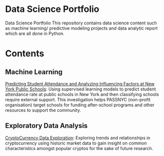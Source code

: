 # Data Science Portfolio
Data Science Portfolio
This repository contains data science content such as machine learning/ predictive modeling projects and data analytic report which are all done in Python.

# Contents
## Machine Learning
  [Predicting Student Attendance and Analyzing Influencing Factors at New York Public Schools](https://github.com/ayan1995/Data-Science-Portfolio/blob/a258d71181c623c3f9f81b36d58169d82b443e2b/Passnyc%20Predicting%20Attendance/Capstone%20Passnyc%20Data.ipynb):
  Using supervised learning models to predict student attendance rate at public schools in New York and then classifying schools require external support. This investigation helps PASSNYC (non-profit organisation) target schools for funding after-school programs and other resources to support the community.
  
## Exploratory Data Analysis
  [CryptoCurrency Data Exploration](https://github.com/ayan1995/Data-Science-Portfolio/blob/94ed33812c8b1bf1293a96f5087a0fc762805074/CryptoCurrency%20Data%20Exploration/Ayan%20Karim%20Cryptocurrency%20Capstone.ipynb): Exploring trends and relationships in cryptocurrency using historic market data to gain insight on common characteristics amongst popular cryptos for the sake of future research.
